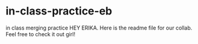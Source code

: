 # in-class-practice-eb
in class merging practice 
HEY ERIKA. Here is the readme file for our collab. Feel free to check it out girl! 
